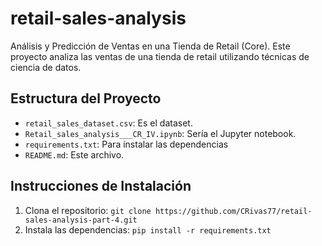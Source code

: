 # retail-sales-analysis
Análisis y Predicción de Ventas en una Tienda de Retail (Core). Este proyecto analiza las ventas de una tienda de retail utilizando técnicas de ciencia de datos.

## Estructura del Proyecto

- `retail_sales_dataset.csv`: Es el dataset.
- `Retail_sales_analysis___CR_IV.ipynb`: Sería el Jupyter notebook.
- `requirements.txt`: Para instalar las dependencias
- `README.md`: Este archivo.

## Instrucciones de Instalación

1. Clona el repositorio: `git clone https://github.com/CRivas77/retail-sales-analysis-part-4.git`
2. Instala las dependencias: `pip install -r requirements.txt`
